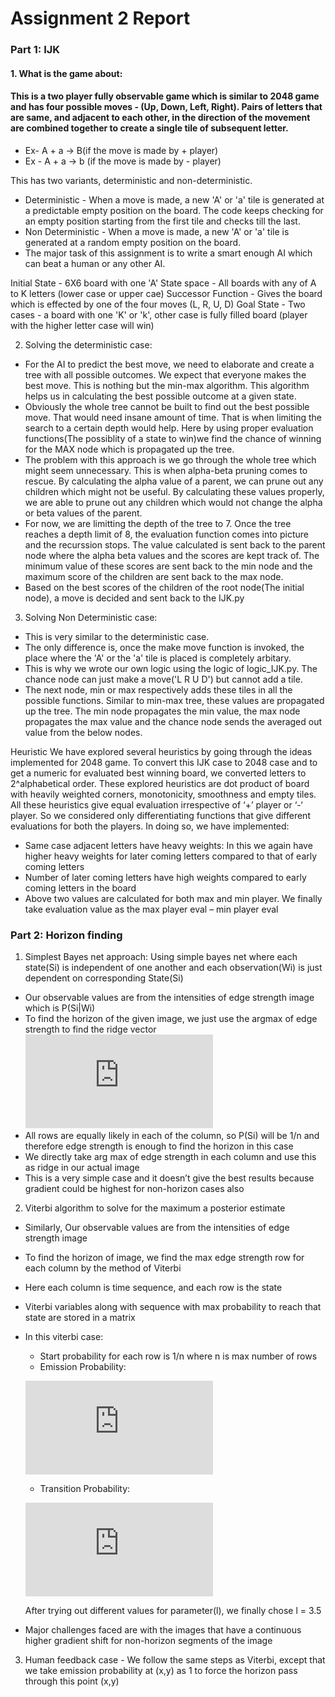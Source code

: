 # Assignment 2 Report

### Part 1: IJK
#### 1. What is the game about:

#### This is a two player fully observable game which is similar to 2048 game and has four possible moves - (Up, Down, Left, Right). Pairs of letters that are same, and adjacent to each other, in the direction of the movement are combined together to create a single tile of subsequent letter. 

- Ex- A + a -> B(if the move is made by + player)
- Ex - A + a -> b (if the move is made by - player)

This has two variants, deterministic and non-deterministic.
- Deterministic - When a move is made, a new 'A' or 'a' tile is generated at a predictable empty position on the board. The code keeps checking for an empty position starting from the first tile and checks till the last.
- Non Deterministic - When a move is made, a new 'A' or 'a' tile is generated at a random empty position on the board.
- The major task of this assignment is to write a smart enough AI which can beat a human or any other AI.

Initial State - 6X6 board with one 'A'
State space - All boards with any of A to K letters (lower case or upper cae)
Successor Function - Gives the board which is effected by one of the four moves (L, R, U, D)
Goal State - Two cases - a board with one 'K' or 'k', other case is fully filled board (player with the higher letter case will win)

2. Solving the deterministic case:
- For the AI to predict the best move, we need to elaborate and create a tree with all possible outcomes. We expect that everyone makes the best move. This is nothing but the min-max algorithm. This algorithm helps us in calculating the best possible outcome at a given state.
- Obviously the whole tree cannot be built to find out the best possible move. That would need insane amount of time. That is when limiting the search to a certain depth would help. Here by using proper evaluation functions(The possiblity of a state to win)we find the chance of winning for the MAX node which is propagated up the tree.
- The problem with this approach is we go through the whole tree which might seem unnecessary. This is when alpha-beta pruning comes to rescue. By calculating the alpha value of a parent, we can prune out any children which might not be useful. By calculating these values properly, we are able to prune out any children which would not change the alpha or beta values of the parent.
- For now, we are limitting the depth of the tree to 7. Once the tree reaches a depth limit of 8, the evaluation function comes into picture and the recurssion stops. The value calculated is sent back to the parent node where the alpha beta values and the scores are kept track of. The minimum value of these scores are sent back to the min node and the maximum score of the children are sent back to the max node.
- Based on the best scores of the children of the root node(The initial node), a move is decided and sent back to the IJK.py

3. Solving Non Deterministic case:
- This is very similar to the deterministic case.
- The only difference is, once the make move function is invoked, the place where the 'A' or the 'a' tile is placed is completely arbitary.
- This is why we wrote our own logic using the logic of logic_IJK.py. The chance node can just make a move('L R U D') but cannot add a tile. 
- The next node, min or max respectively adds these tiles in all the possible functions. Similar to min-max tree, these values are propagated up the tree. The min node propagates the min value, the max node propagates the max value and the chance node sends the averaged out value from the below nodes.

Heuristic
We have explored several heuristics by going through the ideas implemented for 2048 game. To convert this IJK case to 2048 case and to get a numeric for evaluated best winning board, we converted letters to 2^alphabetical order. These explored heuristics are dot product of board with heavily weighted corners, monotonicity, smoothness and empty tiles. All these heuristics give equal evaluation irrespective of ‘+’ player or ‘-‘ player. So we considered only differentiating functions that give different evaluations for both the players. In doing so, we have implemented:

- Same case adjacent letters have heavy weights: In this we again have higher heavy weights for later coming letters compared to that of early coming letters
- Number of later coming letters have high weights compared to early coming letters in the board
- Above two values are calculated for both max and min player. We finally take evaluation value as the max player eval – min player eval


### Part 2: Horizon finding
1.	Simplest Bayes net approach: Using simple bayes net where each state(Si) is independent of one another and each observation(Wi) is just dependent on corresponding State(Si)
- Our observable values are from the intensities of edge strength image which is P(Si|Wi)
- To find the horizon of the given image, we just use the argmax of edge strength to find the ridge vector
![equation]( https://latex.codecogs.com/gif.latex?%5Cinline%20s_%7Bi%7D%5E%7B*%7D%20%3D%20arg%20%5Cmax_%7Bs_%7Bi%7D%7D%20P%28S_%7Bi%7D%3Ds_%7Bi%7D%7Cw_%7B1%2C...%2C%7Dw_%7Bm%7D%29%20%5C%5C%20s_%7Bi%7D%5E%7B*%7D%20%3D%20arg%20%5Cmax_%7Bs_%7Bi%7D%7D%20P%28S_%7Bi%7D%3Ds_%7Bi%7D%29*P%28S_%7Bi%7D%3Ds_%7Bi%7D%7Cw_%7Bi%7D%29)
- All rows are equally likely in each of the column, so P(Si) will be 1/n and therefore edge strength is enough to find the horizon in this case
- We directly take arg max of edge strength in each column and use this as ridge in our actual image
- This is a very simple case and it doesn’t give the best results because gradient could be highest for non-horizon cases also
2.	Viterbi algorithm to solve for the maximum a posterior estimate
- Similarly, Our observable values are from the intensities of edge strength image
- To find the horizon of image, we find the max edge strength row for each column by the method of Viterbi
- Here each column is time sequence, and each row is the state 
- Viterbi variables along with sequence with max probability to reach that state are stored in a matrix
- In this viterbi case:
  - Start probability for each row is 1/n where n is max number of rows 
  - Emission Probability:
  
  ![equation](https://latex.codecogs.com/gif.latex?%5Cinline%20e_%7Bi%7D%28O_%7Bj%7D%29%20%3D%20x_%7Bi%2Cj%7D/%5Csum_%20j%20x_%7Bi%2Cj%7D)
  - Transition Probability: 
  
  ![equation](https://latex.codecogs.com/gif.latex?%5Cinline%20P_%7Bij%7D%20%3D%20l*%5Cexp%5E%7B-l*%7Cx%7C%7D%20%5C%20where%20%5C%20x%20%3D%20i-j)
  
  After trying out different values for parameter(l), we finally chose l = 3.5
  
  
- Major challenges faced are with the images that have a continuous higher gradient shift for non-horizon segments of the image
3.	Human feedback case - We follow the same steps as Viterbi, except that we take emission probability at (x,y) as 1 to force the horizon pass through this point (x,y) 
